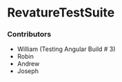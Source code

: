 # RevatureTestSuite
### Contributors

* William (Testing Angular Build # 3)
* Robin
* Andrew
* Joseph